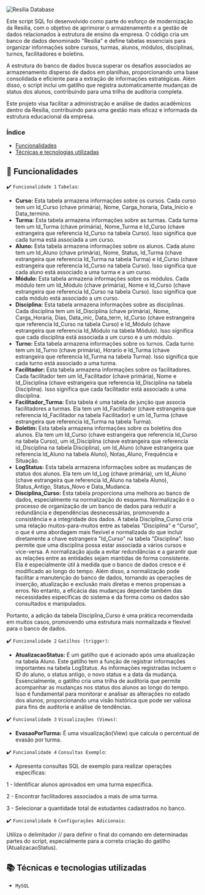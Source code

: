 
![Resilia Database](https://github.com/HannaJacob/Grupo5_Modulo1/assets/144841827/7a210b43-ae7c-4c2d-bbf0-1a0991f38786)

Este script SQL foi desenvolvido como parte do esforço de modernização da Resilia, com o objetivo de aprimorar o armazenamento e a gestão de dados relacionados à estrutura de ensino da empresa. O código cria um banco de dados denominado "Resilia" e define tabelas essenciais para organizar informações sobre cursos, turmas, alunos, módulos, disciplinas, turnos, facilitadores e boletins.

A estrutura do banco de dados busca superar os desafios associados ao armazenamento disperso de dados em planilhas, proporcionando uma base consolidada e eficiente para a extração de informações estratégicas. Além disso, o script inclui um gatilho que registra automaticamente mudanças de status dos alunos, contribuindo para uma trilha de auditoria completa.

Este projeto visa facilitar a administração e análise de dados acadêmicos dentro da Resilia, contribuindo para uma gestão mais eficaz e informada da estrutura educacional da empresa.

### Índice

- [Funcionalidades](#funcionalidades)
- [Técnicas e tecnologias utilizadas](tecnicas-e-tecnologias-utilizadas)


## 🔨 Funcionalidades
:heavy_check_mark: `Funcionalidade 1` `Tabelas`:
  
- **Curso:** Esta tabela armazena informações sobre os cursos. Cada curso tem um Id_Curso (chave primária), Nome, Carga_horaria, Data_Inicio e Data_termino.
- **Turma:** Esta tabela armazena informações sobre as turmas. Cada turma tem um Id_Turma (chave primária), Nome_Turma e Id_Curso (chave estrangeira que referencia Id_Curso na tabela Curso). Isso significa que cada turma está associada a um curso.
- **Aluno:** Esta tabela armazena informações sobre os alunos. Cada aluno tem um Id_Aluno (chave primária), Nome, Status, Id_Turma (chave estrangeira que referencia Id_Turma na tabela Turma) e Id_Curso (chave estrangeira que referencia Id_Curso na tabela Curso). Isso significa que cada aluno está associado a uma turma e a um curso.
- **Módulo:** Esta tabela armazena informações sobre os módulos. Cada módulo tem um Id_Módulo (chave primária), Nome e Id_Curso (chave estrangeira que referencia Id_Curso na tabela Curso). Isso significa que cada módulo está associado a um curso.
- **Disciplina:** Esta tabela armazena informações sobre as disciplinas. Cada disciplina tem um Id_Disciplina (chave primária), Nome, Carga_Horaria, Dias, Data_inic, Data_term, Id_Curso (chave estrangeira que referencia Id_Curso na tabela Curso) e Id_Módulo (chave estrangeira que referencia Id_Módulo na tabela Módulo). Isso significa que cada disciplina está associada a um curso e a um módulo.
- **Turno:** Esta tabela armazena informações sobre os turnos. Cada turno tem um Id_Turno (chave primária), Horario e Id_Turma (chave estrangeira que referencia Id_Turma na tabela Turma). Isso significa que cada turno está associado a uma turma.
- **Facilitador:** Esta tabela armazena informações sobre os facilitadores. Cada facilitador tem um Id_Facilitador (chave primária), Nome e Id_Disciplina (chave estrangeira que referencia Id_Disciplina na tabela Disciplina). Isso significa que cada facilitador está associado a uma disciplina.
- **Facilitador_Turma:** Esta tabela é uma tabela de junção que associa facilitadores a turmas. Ela tem um Id_Facilitador (chave estrangeira que referencia Id_Facilitador na tabela Facilitador) e um Id_Turma (chave estrangeira que referencia Id_Turma na tabela Turma).
- **Boletim:** Esta tabela armazena informações sobre os boletins dos alunos. Ela tem um Id_Curso (chave estrangeira que referencia Id_Curso na tabela Curso), um id_Disciplina (chave estrangeira que referencia id_Disciplina na tabela Disciplina), um Id_Aluno (chave estrangeira que referencia Id_Aluno na tabela Aluno), Notas_Aluno, Frequência e Situação.
- **LogStatus:** Esta tabela armazena informações sobre as mudanças de status dos alunos. Ela tem um Id_Log (chave primária), um Id_Aluno (chave estrangeira que referencia Id_Aluno na tabela Aluno), Status_Antigo, Status_Novo e Data_Mudanca.
- **Disciplina_Curso:** Esta tabela proporciona uma melhora ao banco de dados, especialmente na normalização do esquema. Normalização é o processo de organização de um banco de dados para reduzir a redundância e dependências desnecessárias, promovendo a consistência e a integridade dos dados.
A tabela Disciplina_Curso cria uma relação muitos-para-muitos entre as tabelas "Disciplina" e "Curso", o que é uma abordagem mais flexível e normalizada do que incluir diretamente a chave estrangeira "Id_Curso" na tabela "Disciplina". Isso permite que uma disciplina possa estar associada a vários cursos e vice-versa.
A normalização ajuda a evitar redundâncias e a garantir que as relações entre as entidades sejam mantidas de forma consistente. Ela é especialmente útil à medida que o banco de dados cresce e é modificado ao longo do tempo.
Além disso, a normalização pode facilitar a manutenção do banco de dados, tornando as operações de inserção, atualização e exclusão mais diretas e menos propensas a erros. No entanto, a eficácia das mudanças depende também das necessidades específicas do sistema e da forma como os dados são consultados e manipulados.

Portanto, a adição da tabela Disciplina_Curso é uma prática recomendada em muitos casos, promovendo uma estrutura mais normalizada e flexível para o banco de dados.


:heavy_check_mark: `Funcionalidade 2` `Gatilhos (trigger)`:

- **AtualizacaoStatus:** É um gatilho que é acionado após uma atualização na tabela Aluno. Este gatilho tem a função de registrar informações importantes na tabela LogStatus. As informações registradas incluem o ID do aluno, o status antigo, o novo status e a data da mudança. Essencialmente, o gatilho cria uma trilha de auditoria que permite acompanhar as mudanças nos status dos alunos ao longo do tempo. Isso é fundamental para monitorar e analisar as alterações no estado dos alunos, proporcionando uma visão histórica que pode ser valiosa para fins de auditoria e análise de tendências.

:heavy_check_mark: `Funcionalidade 3` `Visualizações (Views)`:

- **EvasaoPorTurma:** É uma visualização(View) que calcula o percentual de evasão por turma.
 
:heavy_check_mark: `Funcionalidade 4` `Consultas Exemplo`:

- Apresenta consultas SQL de exemplo para realizar operações específicas:

1 - Identificar alunos aprovados em uma turma específica.

2 - Encontrar facilitadores associados a mais de uma turma.

3 - Selecionar a quantidade total de estudantes cadastrados no banco.
 
:heavy_check_mark: `Funcionalidade 6` `Configurações Adicionais`:

Utiliza o delimitador // para definir o final do comando em determinadas partes do script, especialmente para a correta criação do gatilho (AtualizacaoStatus).

## :books: Técnicas e tecnologias utilizadas 

- ``MySQL``

